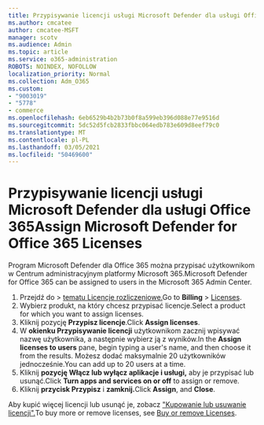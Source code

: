 ```yaml
---
title: Przypisywanie licencji usługi Microsoft Defender dla usługi Office 365
ms.author: cmcatee
author: cmcatee-MSFT
manager: scotv
ms.audience: Admin
ms.topic: article
ms.service: o365-administration
ROBOTS: NOINDEX, NOFOLLOW
localization_priority: Normal
ms.collection: Adm_O365
ms.custom:
- "9003019"
- "5778"
- commerce
ms.openlocfilehash: 6eb6529b4b2b73b0f8a599eb396d088e77e9516d
ms.sourcegitcommit: 5dc52d5fcb2833fbbc064edb783e609d8eef79c0
ms.translationtype: MT
ms.contentlocale: pl-PL
ms.lasthandoff: 03/05/2021
ms.locfileid: "50469600"
---
```

# <a name="assign-microsoft-defender-for-office-365-licenses"></a><span data-ttu-id="9f1b4-102">Przypisywanie licencji usługi Microsoft Defender dla usługi Office 365</span><span class="sxs-lookup"><span data-stu-id="9f1b4-102">Assign Microsoft Defender for Office 365 Licenses</span></span>

<span data-ttu-id="9f1b4-103">Program Microsoft Defender dla Office 365 można przypisać użytkownikom w Centrum administracyjnym platformy Microsoft 365.</span><span class="sxs-lookup"><span data-stu-id="9f1b4-103">Microsoft Defender for Office 365 can be assigned to users in the Microsoft 365 Admin Center.</span></span>

1. <span data-ttu-id="9f1b4-104">Przejdź do  >  [tematu Licencje rozliczeniowe.](https://go.microsoft.com/fwlink/p/?linkid=842264)</span><span class="sxs-lookup"><span data-stu-id="9f1b4-104">Go to **Billing** > [Licenses](https://go.microsoft.com/fwlink/p/?linkid=842264).</span></span>
2. <span data-ttu-id="9f1b4-105">Wybierz produkt, na który chcesz przypisać licencje.</span><span class="sxs-lookup"><span data-stu-id="9f1b4-105">Select a product for which you want to assign licenses.</span></span>
3. <span data-ttu-id="9f1b4-106">Kliknij pozycję **Przypisz licencje**.</span><span class="sxs-lookup"><span data-stu-id="9f1b4-106">Click **Assign licenses**.</span></span>
4. <span data-ttu-id="9f1b4-107">W **okienku Przypisywanie licencji**  użytkownikom zacznij wpisywać nazwę użytkownika, a następnie wybierz ją z wyników.</span><span class="sxs-lookup"><span data-stu-id="9f1b4-107">In the **Assign licenses to users**  pane, begin typing a user's name, and then choose it from the results.</span></span> <span data-ttu-id="9f1b4-108">Możesz dodać maksymalnie 20 użytkowników jednocześnie.</span><span class="sxs-lookup"><span data-stu-id="9f1b4-108">You can add up to 20 users at a time.</span></span>
5. <span data-ttu-id="9f1b4-109">Kliknij **pozycję Włącz lub wyłącz aplikacje i usługi,**  aby je przypisać lub usunąć.</span><span class="sxs-lookup"><span data-stu-id="9f1b4-109">Click **Turn apps and services on or off**  to assign or remove.</span></span>
6. <span data-ttu-id="9f1b4-110">Kliknij **przycisk Przypisz** i **zamknij.**</span><span class="sxs-lookup"><span data-stu-id="9f1b4-110">Click **Assign**, and  **Close**.</span></span>

<span data-ttu-id="9f1b4-111">Aby kupić więcej licencji lub usunąć je, zobacz ["Kupowanie lub usuwanie licencji".](https://docs.microsoft.com/microsoft-365/commerce/licenses/buy-licenses#buy-or-remove-licenses-for-your-business-subscription)</span><span class="sxs-lookup"><span data-stu-id="9f1b4-111">To buy more or remove licenses, see [Buy or remove Licenses](https://docs.microsoft.com/microsoft-365/commerce/licenses/buy-licenses#buy-or-remove-licenses-for-your-business-subscription).</span></span>